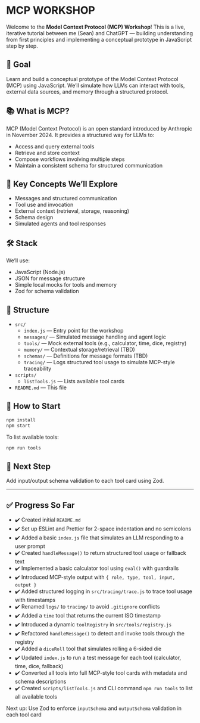 # MCP WORKSHOP

Welcome to the **Model Context Protocol (MCP) Workshop**! This is a live, iterative tutorial between me (Sean) and ChatGPT — building understanding from first principles and implementing a conceptual prototype in JavaScript step by step.

## 🚀 Goal

Learn and build a conceptual prototype of the Model Context Protocol (MCP) using JavaScript. We’ll simulate how LLMs can interact with tools, external data sources, and memory through a structured protocol.

## 📚 What is MCP?

MCP (Model Context Protocol) is an open standard introduced by Anthropic in November 2024. It provides a structured way for LLMs to:

- Access and query external tools
- Retrieve and store context
- Compose workflows involving multiple steps
- Maintain a consistent schema for structured communication

## 🧠 Key Concepts We’ll Explore

- Messages and structured communication
- Tool use and invocation
- External context (retrieval, storage, reasoning)
- Schema design
- Simulated agents and tool responses

## 🛠 Stack

We’ll use:

- JavaScript (Node.js)
- JSON for message structure
- Simple local mocks for tools and memory
- Zod for schema validation

## 🧩 Structure

- `src/`
  - `index.js` — Entry point for the workshop
  - `messages/` — Simulated message handling and agent logic
  - `tools/` — Mock external tools (e.g., calculator, time, dice, registry)
  - `memory/` — Contextual storage/retrieval (TBD)
  - `schemas/` — Definitions for message formats (TBD)
  - `tracing/` — Logs structured tool usage to simulate MCP-style traceability
- `scripts/`
  - `listTools.js` — Lists available tool cards
- `README.md` — This file

## 🏁 How to Start

```bash
npm install
npm start
```

To list available tools:

```bash
npm run tools
```

## 📌 Next Step

Add input/output schema validation to each tool card using Zod.

---

## ✅ Progress So Far

- ✔️ Created initial `README.md`
- ✔️ Set up ESLint and Prettier for 2-space indentation and no semicolons
- ✔️ Added a basic `index.js` file that simulates an LLM responding to a user prompt
- ✔️ Created `handleMessage()` to return structured tool usage or fallback text
- ✔️ Implemented a basic calculator tool using `eval()` with guardrails
- ✔️ Introduced MCP-style output with `{ role, type, tool, input, output }`
- ✔️ Added structured logging in `src/tracing/trace.js` to trace tool usage with timestamps
- ✔️ Renamed `logs/` to `tracing/` to avoid `.gitignore` conflicts
- ✔️ Added a `time` tool that returns the current ISO timestamp
- ✔️ Introduced a dynamic `toolRegistry` in `src/tools/registry.js`
- ✔️ Refactored `handleMessage()` to detect and invoke tools through the registry
- ✔️ Added a `diceRoll` tool that simulates rolling a 6-sided die
- ✔️ Updated `index.js` to run a test message for each tool (calculator, time, dice, fallback)
- ✔️ Converted all tools into full MCP-style tool cards with metadata and schema descriptions
- ✔️ Created `scripts/listTools.js` and CLI command `npm run tools` to list all available tools

Next up: Use Zod to enforce `inputSchema` and `outputSchema` validation in each tool card
